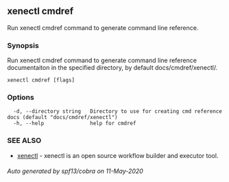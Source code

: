 ## xenectl cmdref

Run xenectl cmdref command to generate command line reference.

### Synopsis

Run xenectl cmdref command to generate command line reference documentaiton in the specified directory, by default docs/cmdref/xenectl/.

```
xenectl cmdref [flags]
```

### Options

```
  -d, --directory string   Directory to use for creating cmd reference docs (default "docs/cmdref/xenectl")
  -h, --help               help for cmdref
```

### SEE ALSO

* [xenectl](xenectl.md)	 - xenectl is an open source workflow builder and executor tool.

###### Auto generated by spf13/cobra on 11-May-2020
